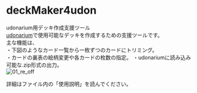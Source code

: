 # deckMaker4udon
udonarium用デッキ作成支援ツール  
[udonarium](https://udonarium.app/)で使用可能なデッキを作成するための支援ツールです。  
主な機能は、  
・下図のようなカード一覧から一枚ずつのカードにトリミング。  
・カードの裏表の絵柄変更や各カードの枚数の指定。
・udonariumに読み込み可能な.zip形式の出力。  
![01_re_off](https://user-images.githubusercontent.com/52814019/101282854-bca27280-381a-11eb-99b3-ee6f78d61e6c.jpg)

詳細はファイル内の「使用説明」を読んでください。

